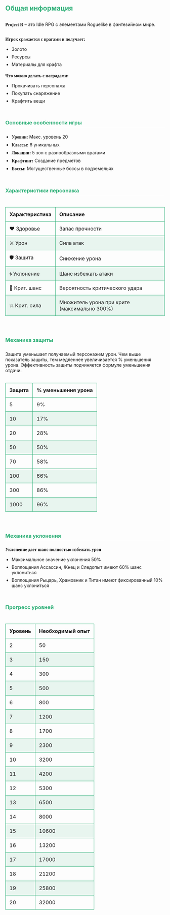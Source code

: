 ## Общая информация

<div class=heading>

**Project R** – это Idle RPG с элементами Roguelike в фэнтезийном мире.

</div>

<div class=block>

**Игрок сражается с врагами и получает:**
- Золото
- Ресурсы
- Материалы для крафта

</div>

<div class=block>

**Что можно делать с наградами:**
- Прокачивать персонажа
- Покупать снаряжение
- Крафтить вещи

</div>

### Основные особенности игры

- **Уровни:** Макс. уровень 20
- **Классы:** 6 уникальных
- **Локации:** 5 зон с разнообразными врагами
- **Крафтинг:** Создание предметов
- **Боссы:** Могущественные боссы в подземельях

### Характеристики персонажа

<div class="simple-table">

| Характеристика | Описание                                     |
| -------------- | -------------------------------------------- |
| ❤️ Здоровье     | Запас прочности                              |
| ⚔️ Урон         | Сила атак                                    |
| 🛡️ Защита       | Снижение урона                               |
| 🌀 Уклонение    | Шанс избежать атаки                          |
| 💢 Крит. шанс   | Вероятность критического удара               |
| 💥 Крит. сила   | Множитель урона при крите (максимально 300%) |


</div>

### Механика защиты

Защита уменьшает получаемый персонажем урон. Чем выше показатель защиты, тем медленнее увеличивается % уменьшения урона. Эффективность защиты подчиняется формуле уменьшения отдачи:

<div class="simple-table">

| Защита | % уменьшения урона |
| ------ | ------------------ |
| 5      | 9%                 |
| 10     | 17%                |
| 20     | 28%                |
| 50     | 50%                |
| 70     | 58%                |
| 100    | 66%                |
| 300    | 86%                |
| 1000   | 96%                |

</div>

<div class=block>

### Механика уклонения

**Уклонение дает шанс полностью избежать урон**
- Максимальное значение уклонения 50%
- Воплощения Ассассин, Жнец и Следопыт имеют 60% шанс уклониться
- Воплощения Рыцарь, Храмовник и Титан имеют фиксированный 10% шанс уклониться

</div>

### Прогресс уровней

<div class="simple-table">

| Уровень | Необходимый опыт |
| ------- | ---------------- |
| 2       | 50               |
| 3       | 150              |
| 4       | 300              |
| 5       | 500              |
| 6       | 800              |
| 7       | 1200             |
| 8       | 1700             |
| 9       | 2300             |
| 10      | 3200             |
| 11      | 4200             |
| 12      | 5300             |
| 13      | 6500             |
| 14      | 8000             |
| 15      | 10600            |
| 16      | 13200            |
| 17      | 17000            |
| 18      | 21200            |
| 19      | 25800            |
| 20      | 32000            |

</div>

<style>
h2 {
  color: #32b17a;
  margin-bottom: 30px;
}

h3 {
  color: #32b17a;
  border-bottom: 1px solid white;
  padding-bottom: 5px;
  margin-bottom: 20px;
  margin-top: 50px;
}

strong {
  font-family: Bahnschrift;
}
ul {
  padding-left: 20px;
}

li:not(:last-child) {
  margin-bottom: 7px;
}

p {
  margin-bottom: 10px;
}

.heading {
  margin-bottom: 30px;
}
.block {
  margin-bottom: 20px;
}
.simple-table {
  margin: 15px 0;
  overflow-x: auto;
}

.simple-table table {
  width: 100%;
  border-collapse: collapse;
}

.simple-table th, .simple-table td {
  padding: 12px;
  border: 1px solid #32b17a;
  text-align: left;
}

.simple-table tr:nth-child(even) {
  background-color: rgba(50, 177, 122, 0.1);
}
</style>